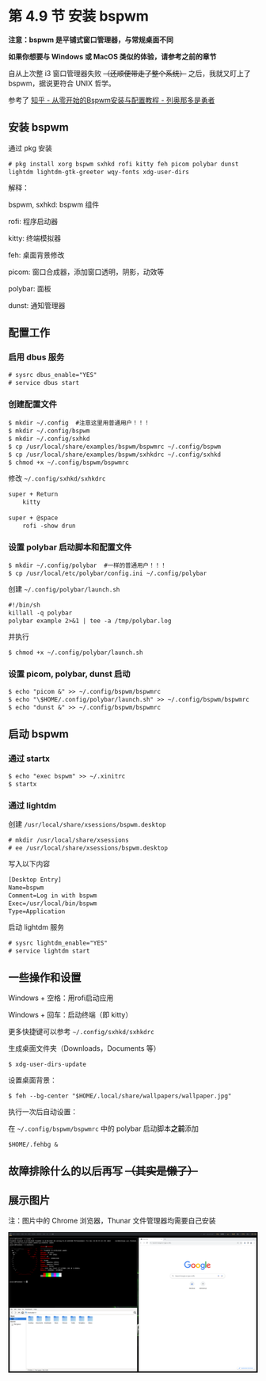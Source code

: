 # 第 4.9 节 安装 bspwm

**注意：bspwm 是平铺式窗口管理器，与常规桌面不同**

**如果你想要与 Windows 或 MacOS 类似的体验，请参考之前的章节**

自从上次整 i3 窗口管理器失败 ~~（还顺便带走了整个系统）~~ 之后，我就又盯上了 bspwm，据说更符合 UNIX 哲学。

参考了 [知乎 - 从零开始的Bspwm安装与配置教程 - 列奥那多是勇者](https://zhuanlan.zhihu.com/p/568211941)

## 安装 bspwm

通过 pkg 安装

```shell-session
# pkg install xorg bspwm sxhkd rofi kitty feh picom polybar dunst lightdm lightdm-gtk-greeter wqy-fonts xdg-user-dirs
```

解释：

bspwm, sxhkd: bspwm 组件

rofi: 程序启动器

kitty: 终端模拟器

feh: 桌面背景修改

picom: 窗口合成器，添加窗口透明，阴影，动效等

polybar: 面板

dunst: 通知管理器

## 配置工作

### 启用 dbus 服务

```shell-session
# sysrc dbus_enable="YES"
# service dbus start
```

### 创建配置文件

```shell-session
$ mkdir ~/.config  #注意这里用普通用户！！！
$ mkdir ~/.config/bspwm
$ mkdir ~/.config/sxhkd
$ cp /usr/local/share/examples/bspwm/bspwmrc ~/.config/bspwm
$ cp /usr/local/share/examples/bspwm/sxhkdrc ~/.config/sxhkd
$ chmod +x ~/.config/bspwm/bspwmrc
```

修改 `~/.config/sxhkd/sxhkdrc`

```
super + Return
    kitty

super + @space
    rofi -show drun
```

### 设置 polybar 启动脚本和配置文件

```shell-session
$ mkdir ~/.config/polybar  #一样的普通用户！！！
$ cp /usr/local/etc/polybar/config.ini ~/.config/polybar
```

创建 `~/.config/polybar/launch.sh`

```shell
#!/bin/sh
killall -q polybar
polybar example 2>&1 | tee -a /tmp/polybar.log
```

并执行
```shell-session
$ chmod +x ~/.config/polybar/launch.sh
```

### 设置 picom, polybar, dunst 启动

```shell-session
$ echo "picom &" >> ~/.config/bspwm/bspwmrc
$ echo "\$HOME/.config/polybar/launch.sh" >> ~/.config/bspwm/bspwmrc
$ echo "dunst &" >> ~/.config/bspwm/bspwmrc
```


## 启动 bspwm

### 通过 startx

```shell-session
$ echo "exec bspwm" >> ~/.xinitrc
$ startx
```

### 通过 lightdm

创建 `/usr/local/share/xsessions/bspwm.desktop`

```shell-session
# mkdir /usr/local/share/xsessions
# ee /usr/local/share/xsessions/bspwm.desktop
```

写入以下内容
```
[Desktop Entry]
Name=bspwm
Comment=Log in with bspwm
Exec=/usr/local/bin/bspwm
Type=Application
```

启动 lightdm 服务

```shell-session
# sysrc lightdm_enable="YES"
# service lightdm start
```

## 一些操作和设置
Windows + 空格：用rofi启动应用

Windows + 回车：启动终端（即 kitty）

更多快捷键可以参考 `~/.config/sxhkd/sxhkdrc`

生成桌面文件夹（Downloads，Documents 等）

```shell-session
$ xdg-user-dirs-update
```

设置桌面背景：

```shell-session
$ feh --bg-center "$HOME/.local/share/wallpapers/wallpaper.jpg"
```

执行一次后自动设置：

在 `~/.config/bspwm/bspwmrc` 中的 polybar 启动脚本**之前**添加

```
$HOME/.fehbg &
```

## 故障排除什么的以后再写 ~~（其实是懒了）~~

## 展示图片

注：图片中的 Chrome 浏览器，Thunar 文件管理器均需要自己安装

![](../.gitbook/assets/bspwm.png)
